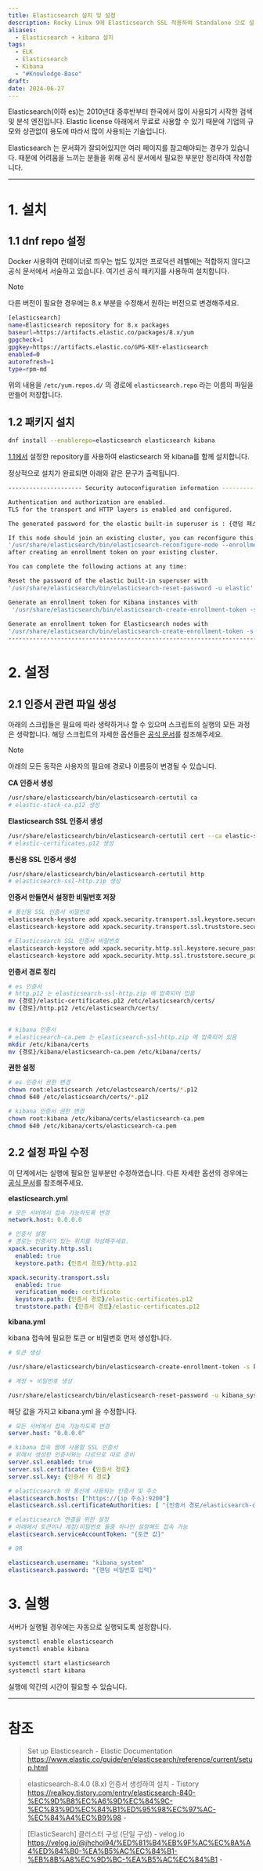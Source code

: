 ```yaml
---
title: Elasticsearch 설치 및 설정
description: Rocky Linux 9에 Elasticsearch SSL 적용하여 Standalone 으로 설치
aliases:
  - Elasticsearch + kibana 설치
tags:
  - ELK
  - Elasticsearch
  - Kibana
  - "#Knowledge-Base"
draft: 
date: 2024-06-27
---
```


  

Elasticsearch(이하 es)는 2010년대 중후반부터 한국에서 많이 사용되기 시작한 검색 및 분석 엔진입니다. Elastic license 아래에서 무료로 사용할 수 있기 때문에 기업의 규모와 상관없이 용도에 따라서 많이 사용되는 기술입니다.

Elasticsearch 는 문서화가 잘되어있지만 여러 페이지를 참고해야되는 경우가 있습니다. 때문에 어려움을 느끼는 분들을 위해 공식 문서에서 필요한 부분만 정리하여 작성합니다.

---
# 1. 설치  

## 1.1 dnf repo 설정  

Docker 사용하여 컨테이너로 띄우는 법도 있지만 프로덕션 레벨에는 적합하지 않다고 공식 문서에서 서술하고 있습니다. 여기선 공식 패키지를 사용하여 설치합니다.
 

> [!note]
> 다른 버전이 필요한 경우에는 8.x 부분을 수정해서 원하는 버전으로 변경해주세요.


```bash
[elasticsearch]
name=Elasticsearch repository for 8.x packages
baseurl=https://artifacts.elastic.co/packages/8.x/yum
gpgcheck=1
gpgkey=https://artifacts.elastic.co/GPG-KEY-elasticsearch
enabled=0
autorefresh=1
type=rpm-md
```

위의 내용을 `/etc/yum.repos.d/` 의 경로에 `elasticsearch.repo` 라는 이름의 파일을 만들어 저장합니다.

## 1.2 패키지 설치
 

```bash
dnf install --enablerepo=elasticsearch elasticsearch kibana
```

  
[1.1에서](#11-dnf-repo-설정) 설정한 repository를 사용하여 elasticsearch 와 kibana를 함께 설치합니다.

  
정상적으로 설치가 완료되면 아래와 같은 문구가 출력됩니다.

``` bash
--------------------- Security autoconfiguration information ----------------------

Authentication and authorization are enabled.
TLS for the transport and HTTP layers is enabled and configured.  

The generated password for the elastic built-in superuser is : {랜덤 패스워드}  

If this node should join an existing cluster, you can reconfigure this with
'/usr/share/elasticsearch/bin/elasticsearch-reconfigure-node --enrollment-token <token-here>'
after creating an enrollment token on your existing cluster.

You can complete the following actions at any time:  

Reset the password of the elastic built-in superuser with
'/usr/share/elasticsearch/bin/elasticsearch-reset-password -u elastic'.  

Generate an enrollment token for Kibana instances with
 '/usr/share/elasticsearch/bin/elasticsearch-create-enrollment-token -s kibana'.
 
Generate an enrollment token for Elasticsearch nodes with
'/usr/share/elasticsearch/bin/elasticsearch-create-enrollment-token -s node'.
-----------------------------------------------------------------------------------
```

  
# 2. 설정

## 2.1 인증서 관련 파일 생성

아래의 스크립들은 필요에 따라 생략하거나 할 수 있으며 스크립트의 실행의 모든 과정은 생략합니다. 해당 스크립트의 자세한 옵션들은 [공식 문서](https://www.elastic.co/guide/en/elasticsearch/reference/current/security-basic-setup-https.html)를 참조해주세요.

  > [!note]
  > 아래의 모든 동작은 사용자의 필요에 경로나 이름등이 변경될 수 있습니다.

**CA 인증서 생성** 
```bash
/usr/share/elasticsearch/bin/elasticsearch-certutil ca
# elastic-stack-ca.p12 생성
```


**Elasticsearch SSL 인증서 생성** 
```bash
/usr/share/elasticsearch/bin/elasticsearch-certutil cert --ca elastic-stack-ca.p12
# elastic-certificates.p12 생성
```

  
**통신용 SSL 인증서 생성**
```bash
/usr/share/elasticsearch/bin/elasticsearch-certutil http
# elasticsearch-ssl-http.zip 생성
```

  **인증서 만들면서 설정한 비밀번호 저장**
  ```bash
# 통신용 SSL 인증서 비밀번호
elasticsearch-keystore add xpack.security.transport.ssl.keystore.secure_password
elasticsearch-keystore add xpack.security.transport.ssl.truststore.secure_password
  
# Elasticsearch SSL 인증서 비밀번호
elasticsearch-keystore add xpack.security.http.ssl.keystore.secure_password
elasticsearch-keystore add xpack.security.http.ssl.truststore.secure_password
```

**인증서 경로 정리**
```bash
# es 인증서
# http.p12 는 elasticsearch-ssl-http.zip 에 압축되어 있음
mv {경로}/elastic-certificates.p12 /etc/elasticsearch/certs/
mv {경로}/http.p12 /etc/elasticsearch/certs/
  

# kibana 인증서
# elasticsearch-ca.pem 는 elasticsearch-ssl-http.zip 에 압축되어 있음
mkdir /etc/kibana/certs
mv {경로}/kibana/elasticsearch-ca.pem /etc/kibana/certs/
```

  **권한 설정**
```bash
# es 인증서 권한 변경
chown root:elasticsearch /etc/elastcsearch/certs/*.p12
chmod 640 /etc/elasticsearch/certs/*.p12  

# kibana 인증서 권한 변경
chown root:kibana /etc/kibana/certs/elasticsearch-ca.pem
chmod 640 /etc/kibana/certs/elasticsearch-ca.pem
```

## 2.2 설정 파일 수정  

이 단계에서는 실행에 필요한 일부분만 수정하였습니다. 다른 자세한 옵션의 경우에는 [공식 문서](https://www.elastic.co/guide/en/elasticsearch/reference/current/settings.html)를 참조해주세요.  

  
**elasticsearch.yml**
```yml
# 모든 서버에서 접속 가능하도록 변경
network.host: 0.0.0.0

# 인증서 설정
# 경로는 인증서가 있는 위치를 작성해주세요.
xpack.security.http.ssl:
  enabled: true
  keystore.path: {인증서 경로}/http.p12  

xpack.security.transport.ssl:
  enabled: true
  verification_mode: certificate
  keystore.path: {인증서 경로}/elastic-certificates.p12
  truststore.path: {인증서 경로}/elastic-certificates.p12
```

  
**kibana.yml**

kibana 접속에 필요한 토큰 or 비밀번호 먼저 생성합니다.

```bash
# 토큰 생성

/usr/share/elasticsearch/bin/elasticsearch-create-enrollment-token -s kibana

# 계정 + 비밀번호 생성

/usr/share/elasticsearch/bin/elasticsearch-reset-password -u kibana_system

```


해당 값을 가지고 kibana.yml 을 수정합니다.


```yml
# 모든 서버에서 접속 가능하도록 변경
server.host: "0.0.0.0" 

# kibana 접속 웹에 사용할 SSL 인증서
# 위에서 생성한 인증서와는 다르므로 따로 준비
server.ssl.enabled: true
server.ssl.certificate: {인증서 경로}
server.ssl.key: {인증서 키 경로}

# elasticsearch 와 통신에 사용되는 인증서 및 주소
elasticsearch.hosts: ["https://{ip 주소}:9200"]
elasticsearch.ssl.certificateAuthorities: [ "{인증서 경로/elasticsearch-ca.pem}" ]

# elasticsearch 연결을 위한 설정
# 아래에서 토큰이나 계정/비밀번호 둘중 하나만 설정해도 접속 가능
elasticsearch.serviceAccountToken: "{토큰 값}"

# OR

elasticsearch.username: "kibana_system"
elasticsearch.password: "{랜덤 비밀번호 입력}"
```

  
# 3. 실행

서버가 실행될 경우에는 자동으로 실행되도록 설정합니다.

```bash
systemctl enable elasticsearch
systemctl enable kibana  

systemctl start elasticsearch
systemctl start kibana
```
  
실행에 약간의 시간이 필요할 수 있습니다.

---

# **참조**

>Set up Elasticsearch - Elastic Documentation\
><https://www.elastic.co/guide/en/elasticsearch/reference/current/setup.html>

> elasticsearch-8.4.0 (8.x) 인증서 생성하여 설치 - Tistory\
> <https://realkoy.tistory.com/entry/elasticsearch-840-%EC%9D%B8%EC%A6%9D%EC%84%9C-%EC%83%9D%EC%84%B1%ED%95%98%EC%97%AC-%EC%84%A4%EC%B9%98> - 

>\[ElasticSearch] 클러스터 구성 (단일 구성) - velog.io\
><https://velog.io/@jhchoi94/%ED%81%B4%EB%9F%AC%EC%8A%A4%ED%84%B0-%EA%B5%AC%EC%84%B1-%EB%8B%A8%EC%9D%BC-%EA%B5%AC%EC%84%B1> - 